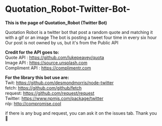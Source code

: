 # Quotation_Robot-Twitter-Bot-
<b>This is the page of Quotation_Robot (Twitter Bot)</b>

Quotation Robot is a twitter bot that post a random quote and matching it with a gif or an image
The bot is posting a tweet four time in every six hour
Our post is not owned by us, but it's from the Public API 

<b>Credit for the API goes to:</b> <br>
Quote API : https://github.com/lukepeavey/quota <br>
Image API : https://source.unsplash.com <br>
Compliment API : https://complimentr.com <br>

<b>For the library this bot use are:</b> <br>
Twit: https://github.com/desmondmorris/node-twitter <br>
fetch: https://github.com/github/fetch <br>
request: https://github.com/request/request <br>
Twitter: https://www.npmjs.com/package/twitter <br>
nlp: http://compromise.cool 

if there is any bug and request, you can ask it on the issues tab. Thank you  🙏
